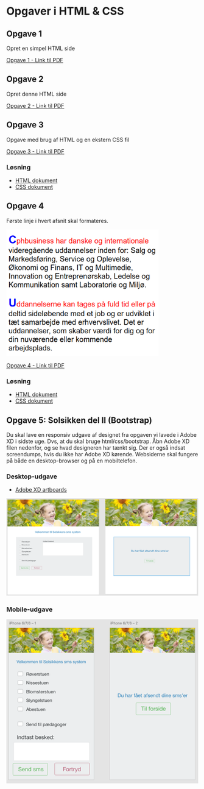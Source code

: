 # Opgaver i HTML & CSS

## Opgave 1
Opret en simpel HTML side

[Opgave 1 - Link til PDF](./Opgave_1.pdf)

## Opgave 2
Opret denne HTML side

[Opgave 2 - Link til PDF](./Opgave_2.pdf)

## Opgave 3
Opgave med brug af HTML og en ekstern CSS fil

[Opgave 3 - Link til PDF](./Opgave_3.pdf)

### Løsning
- [HTML dokument](./opgave_3.html)
- [CSS dokument](./opg3_css.css)

## Opgave 4
Første linje i hvert afsnit skal formateres.

<img src="./opgave_4.png" width="400">

[Opgave 4 - Link til PDF](./Opgave_4.pdf)

### Løsning
- [HTML dokument](./opgave_4.html)
- [CSS dokument](./opg4_css.css)

## Opgave 5: Solsikken del II (Bootstrap)
Du skal lave en responsiv udgave af designet fra opgaven vi lavede i Adobe XD i sidste uge. Dvs, at du skal bruge html/css/bootstrap. Åbn Adobe XD filen nedenfor, og se hvad designeren har tænkt sig. Der er også indsat screendumps, hvis du ikke har Adobe XD kørende. Websiderne skal fungere på både en desktop-browser og på en mobiltelefon.

### Desktop-udgave
- [Adobe XD artboards](./Solsikken.xd)

![](./solsikken_desktop.png)
### Mobile-udgave
![](./solsikken_mobile.png)